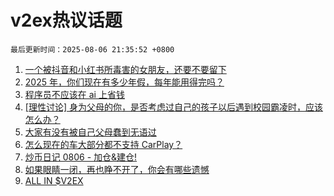 # v2ex热议话题

`最后更新时间：2025-08-06 21:35:52 +0800`

1. [一个被抖音和小红书所毒害的女朋友，还要不要留下](https://www.v2ex.com/t/1150224)
1. [2025 年，你们现在有多少年假，每年能用得完吗？](https://www.v2ex.com/t/1150241)
1. [程序员不应该在 ai 上省钱](https://www.v2ex.com/t/1150361)
1. [[理性讨论] 身为父母的你，是否考虑过自己的孩子以后遇到校园霸凌时，应该怎么办？](https://www.v2ex.com/t/1150260)
1. [大家有没有被自己父母蠢到无语过](https://www.v2ex.com/t/1150308)
1. [怎么现在的车大部分都不支持 CarPlay？](https://www.v2ex.com/t/1150268)
1. [炒币日记 0806 - 加仓&建仓!](https://www.v2ex.com/t/1150258)
1. [如果眼睛一闭，再也睁不开了，你会有哪些遗憾](https://www.v2ex.com/t/1150301)
1. [ALL IN $V2EX](https://www.v2ex.com/t/1150240)

